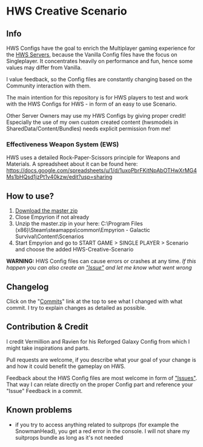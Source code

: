 # HWS Creative Scenario

## Info

HWS Configs have the goal to enrich the Multiplayer gaming experience for the [HWS Servers](https://empyrion-homeworld.net), because the Vanilla Config files have the focus on Singleplayer. 
It concentrates heavily on performance and fun, hence some values may differ from Vanilla.

I value feedback, so the Config files are constantly changing based on the Community interaction with them.

The main intention for this repository is for HWS players to test and work with the HWS Configs for HWS - in form of an easy to use Scenario.

Other Server Owners may use my HWS Configs by giving proper credit!
Especially the use of my own custom created content (hwsmodels in SharedData/Content/Bundles) needs explicit permission from me!

### Effectiveness Weapon System (EWS)

HWS uses a detailed Rock-Paper-Scissors principle for Weapons and Materials. A spreadsheet about it can be found here:
https://docs.google.com/spreadsheets/u/1/d/1uxoPbrFKitNpAbOTHwXrMG4Ms1bHQsd1jzPt1v40kzw/edit?usp=sharing

## How to use?

1. [Download the master zip](https://github.com/B-iggy/HWS-Creative-Scenario/archive/master.zip)
2. Close Empyrion if not already
3. Unzip the master.zip in your here: C:\Program Files (x86)\Steam\steamapps\common\Empyrion - Galactic Survival\Content\Scenarios
4. Start Empyrion and go to START GAME > SINGLE PLAYER > Scenario and choose the added HWS-Creative-Scenario

**WARNING:** HWS Config files can cause errors or crashes at any time.
*If this happen you can also create an ["Issue"](https://github.com/B-iggy/HWS-Creative-Scenario/issues) and let me know what went wrong*

## Changelog

Click on the "[Commits](https://github.com/B-iggy/HWS-Creative-Scenario/commits/master)" link at the top to see what I changed with what commit. I try to explain changes as detailed as possible.

## Contribution & Credit

I credit Vermillion and Ravien for his Reforged Galaxy Config from which I might take inspirations and parts.

Pull requests are welcome, if you describe what your goal of your change is and how it could benefit the gameplay on HWS.

Feedback about the HWS Config files are most welcome in form of ["Issues"](https://github.com/B-iggy/HWS-Creative-Scenario/issues). That way I can relate directly on the proper Config part and reference your "Issue" Feedback in a commit.

## Known problems

* if you try to access anything related to suitprops (for example the SnowmanHead), you get a red error in the console. I will not share my suitprops bundle as long as it's not needed
